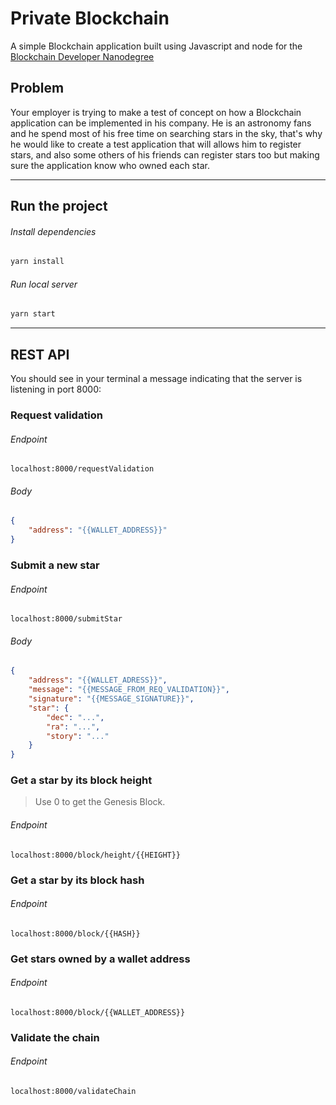 # Private Blockchain

A simple Blockchain application built using Javascript and node for the [Blockchain Developer Nanodegree](https://www.udacity.com/course/blockchain-developer-nanodegree--nd1309)

## Problem

Your employer is trying to make a test of concept on how a Blockchain application can be implemented in his company.
He is an astronomy fans and he spend most of his free time on searching stars in the sky, that's why he would like
to create a test application that will allows him to register stars, and also some others of his friends can register stars too but making sure the application know who owned each star.

---

## Run the project

###### Install dependencies
```sh
yarn install
```

###### Run local server
```sh
yarn start
```

---

## REST API

You should see in your terminal a message indicating that the server is listening in port 8000:

### Request validation

###### Endpoint
```
localhost:8000/requestValidation
```

###### Body
```json
{
    "address": "{{WALLET_ADDRESS}}"
}
```

### Submit a new star

###### Endpoint
```
localhost:8000/submitStar
```

###### Body
```json
{
    "address": "{{WALLET_ADRESS}}",
    "message": "{{MESSAGE_FROM_REQ_VALIDATION}}",
    "signature": "{{MESSAGE_SIGNATURE}}",
    "star": {
        "dec": "...",
        "ra": "...",
        "story": "..."
    }
}
```

### Get a star by its block height
> Use 0 to get the Genesis Block.

###### Endpoint
```
localhost:8000/block/height/{{HEIGHT}}
```

### Get a star by its block hash

###### Endpoint
```
localhost:8000/block/{{HASH}}
```

### Get stars owned by a wallet address

###### Endpoint
```
localhost:8000/block/{{WALLET_ADDRESS}}
```
### Validate the chain

###### Endpoint
```
localhost:8000/validateChain
```
